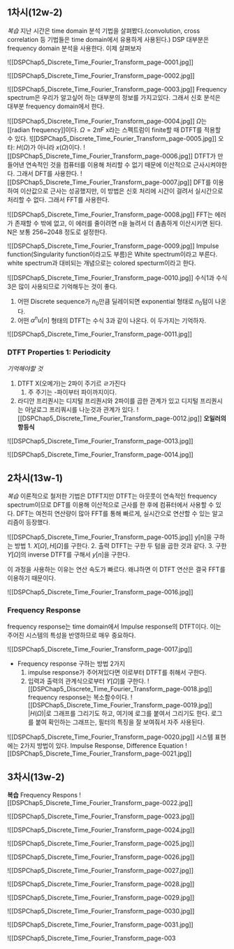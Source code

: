 


## 1차시(12w-2)
*복습*
지난 시간은 time domain 분석 기법을 살펴봤다.(convolution, cross correlation 등 기법들은 time domain에서 유용하게 사용된다.)
DSP 대부분은 frequency domain 분석을 사용한다. 이제 살펴보자

![[DSPChap5_Discrete_Time_Fourier_Transform_page-0001.jpg]]

![[DSPChap5_Discrete_Time_Fourier_Transform_page-0002.jpg]]

![[DSPChap5_Discrete_Time_Fourier_Transform_page-0003.jpg]]
Frequency spectrum은 우리가 알고싶어 하는 대부분의 정보를 가지고있다.
그래서 신호 분석은 대부분 frequency domain에서 한다.


![[DSPChap5_Discrete_Time_Fourier_Transform_page-0004.jpg]]
$\Omega$는 [[radian frequency]]이다.
	$\Omega = 2\pi F$
x라는 스펙트럼이 finite할 때 DTFT를 적용할 수 있다.
![[DSPChap5_Discrete_Time_Fourier_Transform_page-0005.jpg]]
오타: $H(\Omega)$가 아니라 $x(\Omega)$이다.
![[DSPChap5_Discrete_Time_Fourier_Transform_page-0006.jpg]]
DTFT가 만들어낸 연속적인 것을 컴퓨터를 이용해 처리할 수 없기 때문에 이산적으로 근사시켜야한다.
그래서 DFT를 사용한다.
![[DSPChap5_Discrete_Time_Fourier_Transform_page-0007.jpg]]
DFT를 이용하여 이산값으로 근사는 성공했지만, 이 방법은 신호 처리에 시간이 걸려서 실시간으로 처리할 수 없다.
그래서 FFT를 사용한다.

![[DSPChap5_Discrete_Time_Fourier_Transform_page-0008.jpg]]
FFT는 에러가 존재할 수 밖에 없고, 이 에러를 줄이려면 n을 늘려서 더 촘촘하게 이산시키면 된다.
N은 보통 256~2048 정도로 설정한다.

![[DSPChap5_Discrete_Time_Fourier_Transform_page-0009.jpg]]
Impulse function(Singularity function이라고도 부름)은 White spectrum이라고 부른다.
white spectrum과 대비되는 개념으로는 colored specturm이라고 한다.
 
![[DSPChap5_Discrete_Time_Fourier_Transform_page-0010.jpg]]
수식1과 수식3은 많이 사용되므로 기억해두는 것이 좋다.
1. 어떤 Discrete sequence가 $n_0$만큼 딜레이되면 exponential 형태로 $n_0$텀이 나온다.
2. 어떤 $\alpha^n u[n]$ 형태의 DTFT는 수식 3과 같이 나온다.
이 두가지는 기억하자.

![[DSPChap5_Discrete_Time_Fourier_Transform_page-0011.jpg]]
### DTFT Properties 1: Periodicity
*기억해야할 것*
1. DTFT X(오메가)는 2파이 주기르 ㄹ가진다
	1. 주 주기는 -파이부터 파이까지이다.
2. 라디안 프리퀀시는 디지털 프리퀀시와 2파이를 곱한 관계가 있고 디지털 프리퀀시는 아날로그 프리쿼시를 나눈것과 관계가 있다.
![[DSPChap5_Discrete_Time_Fourier_Transform_page-0012.jpg]]
**오일러의 항등식**

![[DSPChap5_Discrete_Time_Fourier_Transform_page-0013.jpg]]

![[DSPChap5_Discrete_Time_Fourier_Transform_page-0014.jpg]]
## 2차시(13w-1)
*복습*
이론적으로 철저한 기법은 DTFT지만 DTFT는 아웃풋이 연속적인 frequency spectrum이므로 DFT를 이용해 이산적으로 근사를 한 후에 컴퓨터에서 사용할 수 있다.
DFT는 여전히 연산량이 많아 FFT를 통해 빠르게, 실시간으로 연산할 수 있는 알고리즘이 등장했다.

![[DSPChap5_Discrete_Time_Fourier_Transform_page-0015.jpg]]
y[n]을 구하는 방법
	1. $X[\Omega], H[\Omega]$를 구한다.
	2. 출력 DTFT는 구한 두 텀을 곱한 것과 같다.
	3. 구한 $Y[\Omega]$의 inverse DTFT를 구해서 $y[n]$을 구한다.

이 과정을 사용하는 이유는 연산 속도가 빠르다.
	왜냐하면 이 DTFT 연산은 결국 FFT를 이용하기 때문이다.

![[DSPChap5_Discrete_Time_Fourier_Transform_page-0016.jpg]]
### Frequency Response
frequency response는 time domain에서 Impulse response의 DTFT이다.
이는 주어진 시스템의 특성을 반영하므로 매우 중요하다.


![[DSPChap5_Discrete_Time_Fourier_Transform_page-0017.jpg]]
- Frequency response 구하는 방법 2가지
	1. impulse response가 주어져있다면 이로부터 DTFT를 취해서 구한다.
	2. 입력과 출력의 관계식으로부터 $Y[\Omega]$를 구한다.
![[DSPChap5_Discrete_Time_Fourier_Transform_page-0018.jpg]]
frequency response는 복소함수이다.
![[DSPChap5_Discrete_Time_Fourier_Transform_page-0019.jpg]]
$|H(\Omega)|$로 그래프를 그리기도 하고, 여기에 로그를  붙여서 그리기도 한다.
로그를 붙여 확인하는 그래프는, 필터의 특징을 잘 보여줘서 자주 사용된다.

![[DSPChap5_Discrete_Time_Fourier_Transform_page-0020.jpg]]
시스템 표현에는 2가지 방법이 있다.
Impulse Response, Difference Equation
![[DSPChap5_Discrete_Time_Fourier_Transform_page-0021.jpg]]


## 3차시(13w-2)
**복습**
Frequency Respons
![[DSPChap5_Discrete_Time_Fourier_Transform_page-0022.jpg]]

![[DSPChap5_Discrete_Time_Fourier_Transform_page-0023.jpg]]

![[DSPChap5_Discrete_Time_Fourier_Transform_page-0024.jpg]]

![[DSPChap5_Discrete_Time_Fourier_Transform_page-0025.jpg]]

![[DSPChap5_Discrete_Time_Fourier_Transform_page-0026.jpg]]

![[DSPChap5_Discrete_Time_Fourier_Transform_page-0027.jpg]]

![[DSPChap5_Discrete_Time_Fourier_Transform_page-0028.jpg]]

![[DSPChap5_Discrete_Time_Fourier_Transform_page-0029.jpg]]

![[DSPChap5_Discrete_Time_Fourier_Transform_page-0030.jpg]]

![[DSPChap5_Discrete_Time_Fourier_Transform_page-0031.jpg]]

![[DSPChap5_Discrete_Time_Fourier_Transform_page-003